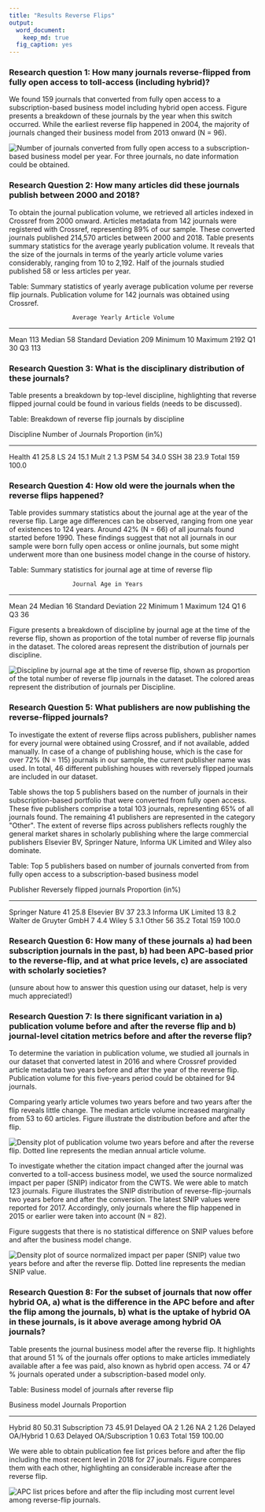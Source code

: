 ```yaml
---
title: "Results Reverse Flips"
output:
  word_document: 
    keep_md: true
  fig_caption: yes
---
```






### Research question 1: How many journals reverse-flipped from fully open access to toll-access (including hybrid)? 

We found 159 journals that converted from fully open access to a subscription-based business model including hybrid open access. Figure presents a breakdown of these journals by the year when this switch occurred. While the earliest reverse flip happened in 2004, the majority of journals changed their business model from 2013 onward (N = 96).


![Number of journals converted from fully open access to a subscription-based business model per year. For three journals, no date information could be obtained.](results_files/figure-docx/time-1.png)

### Research Question 2: How many articles did these journals publish between 2000 and 2018?



To obtain the journal publication volume, we retrieved all articles indexed in Crossref from 2000 onward. Articles metadata from 142 journals were registered with Crossref, representing 89% of our sample. These converted journals published 214,570 articles between 2000 and 2018. Table presents summary statistics for the average yearly publication volume. It reveals that the size of the journals in terms of the yearly article volume varies considerably, ranging from 10 to 2,192. Half of the journals studied published 58 or less articles per year. 


Table: Summary statistics of yearly average publication volume per reverse flip journals. Publication volume for 142 journals was obtained using Crossref.

                      Average Yearly Article Volume
-------------------  ------------------------------
Mean                                            113
Median                                           58
Standard Deviation                              209
Minimum                                          10
Maximum                                        2192
Q1                                               30
Q3                                              113

### Research Question 3: What is the disciplinary distribution of these journals? 



Table presents a breakdown by top-level discipline, highlighting that reverse flipped journal could be found in various fields (needs to be discussed).


Table: Breakdown of reverse flip journals by discipline

Discipline    Number of Journals   Proportion (in%)
-----------  -------------------  -----------------
Health                        41               25.8
LS                            24               15.1
Mult                           2                1.3
PSM                           54               34.0
SSH                           38               23.9
Total                        159              100.0



### Research Question 4: How old were the journals when the reverse flips happened?

Table provides summary statistics about the journal age at the year of the reverse flip. Large age differences can be observed, ranging from one year of existences to 124 years. Around 42% (N = 66) of all journals found started before 1990. These findings suggest that not all journals in our sample were born fully open access or online journals, but some might underwent more than one business model change in the course of history.


Table: Summary statistics for journal age at time of reverse flip

                      Journal Age in Years
-------------------  ---------------------
Mean                                    24
Median                                  16
Standard Deviation                      22
Minimum                                  1
Maximum                                124
Q1                                       6
Q3                                      36

Figure presents a breakdown of discipline by journal age at the time of the reverse flip, shown as proportion of the total number of reverse flip journals in the dataset. The colored areas represent the distribution of journals per discipline. 


![Discipline by journal age at the time of reverse flip, shown as proportion of the total number of reverse flip journals in the dataset. The colored areas represent the distribution of journals per Discipline.](results_files/figure-docx/unnamed-chunk-8-1.png)

### Research Question 5: What publishers are now publishing the reverse-flipped journals?



To investigate the extent of reverse flips across publishers, publisher names for every journal were obtained using Crossref, and if not available, added manually. In case of a change of publishing house, which is the case for over 72% (N = 115) journals in our sample, the current publisher name was used. In total, 46 different publishing houses with reversely flipped journals are included in our dataset. 

Table shows the top 5 publishers based on the number of journals in their subscription-based portfolio that were converted from fully open access. These five publishers comprise a total 103 journals, representing 65% of all journals found. The remaining 41 publishers are represented in the category "Other". The extent of reverse flips across publishers reflects roughly the general market shares in scholarly publishing  where the large commercial publishers Elsevier BV, Springer Nature, Informa UK Limited and Wiley also dominate.


Table: Top 5 publishers based on number of journals converted from from fully open access to a subscription-based business model

Publisher                 Reversely flipped journals   Proportion (in%)
-----------------------  ---------------------------  -----------------
Springer Nature                                   41               25.8
Elsevier BV                                       37               23.3
Informa UK Limited                                13                8.2
Walter de Gruyter GmbH                             7                4.4
Wiley                                              5                3.1
Other                                             56               35.2
Total                                            159              100.0

### Research Question 6: How many of these journals a) had been subscription journals in the past, b) had been APC-based prior to the reverse-flip, and at what price levels, c) are associated with scholarly societies?

(unsure about how to answer this question using our dataset, help is very much appreciated!)

### Research Question 7:  Is there significant variation in  a) publication volume before and after the reverse flip and b) journal-level citation metrics before and after the reverse flip?




To determine the variation in publication volume, we studied all journals in our dataset that converted latest in 2016 and where Crossref provided article metadata two years before and after the year of the reverse flip. Publication volume for this five-years period could be obtained for 94 journals.

Comparing yearly article volumes two years before and two years after the flip reveals little change. The median article volume  increased marginally from 53 to 60 articles. Figure illustrate the distribution before and after the flip.

![Density plot of publication volume two years before and after the reverse flip. Dotted line represents the median annual article volume.](results_files/figure-docx/unnamed-chunk-12-1.png)



To investigate whether the citation impact changed after the journal was converted to a toll-access business model, we used the source normalized impact per paper (SNIP) indicator from the CWTS. We were able to match 123 journals. Figure illustrates the SNIP distribution of reverse-flip-journals two years before and after the conversion. The latest SNIP values were reported for 2017. Accordingly, only journals where the flip happened in 2015 or earlier were taken into account (N = 82).

Figure suggests that there is no statistical difference on SNIP values before and after the business model change. 

![Density plot of source normalized impact per paper (SNIP) value two years before and after the reverse flip. Dotted line represents the median SNIP value.](results_files/figure-docx/unnamed-chunk-14-1.png)

### Research Question 8: For the subset of journals that now offer hybrid OA, a) what is the difference in the APC before and after the flip among the journals, b) what is the uptake of hybrid OA in these journals, is it above average among hybrid OA journals? 

Table presents the journal business model after the reverse flip. It highlights that around 51 % of the journals offer options to make articles immediately available after a fee was paid, also known as hybrid open access. 74  or 47 % journals operated under a subscription-based model only.


Table: Business model of journals after reverse flip

Business model             Journals   Proportion
------------------------  ---------  -----------
Hybrid                           80        50.31
Subscription                     73        45.91
Delayed OA                        2         1.26
NA                                2         1.26
Delayed OA/Hybrid                 1         0.63
Delayed OA/Subscription           1         0.63
Total                           159       100.00




We were able to obtain publication fee list prices before and after the flip including the most recent level in 2018 for 27 journals. Figure compares them with each other, highlighting an considerable increase after the reverse flip.


![APC list prices before and after the flip including most current level among reverse-flip journals.](results_files/figure-docx/unnamed-chunk-17-1.png)

